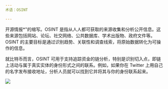 ```yaml
---
术语：OSINT

---
```

开源情报*"的缩写。OSINT 是指从人人都可获取的来源收集和分析公开信息。这些来源包括网站、论坛、社交网络、公共数据库、学术出版物、政府文件等。OSINT 的主要目标是通过识别趋势、关联性和调查线索，将原始数据转化为可操作的信息。

就比特币而言，OSINT 可用于支持追踪资金的链分析，特别是识别切入点，即链上活动与属于真实实体的身份形式之间的联系。例如，如果你在 Twitter 上用自己的名字发布接收地址，分析人员就可以找到它并将其与你的身份联系起来。

![](../../dictionnaire/assets/28.webp)